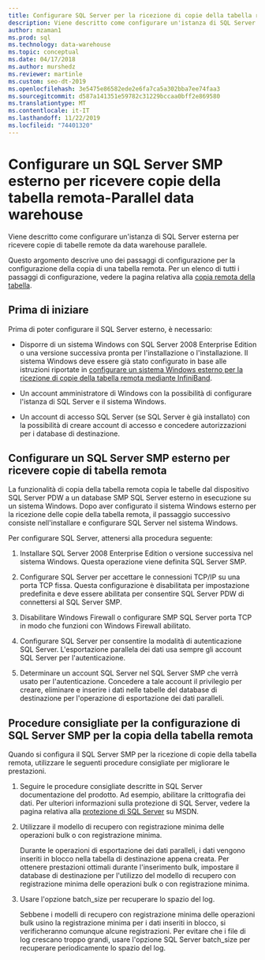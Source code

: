 ```yaml
---
title: Configurare SQL Server per la ricezione di copie della tabella remota
description: Viene descritto come configurare un'istanza di SQL Server SMP esterna per ricevere copie di tabelle remote da data warehouse parallele.
author: mzaman1
ms.prod: sql
ms.technology: data-warehouse
ms.topic: conceptual
ms.date: 04/17/2018
ms.author: murshedz
ms.reviewer: martinle
ms.custom: seo-dt-2019
ms.openlocfilehash: 3e5475e86582ede2e6fa7ca5a302bba7ee74faa3
ms.sourcegitcommit: d587a141351e59782c31229bccaa0bff2e869580
ms.translationtype: MT
ms.contentlocale: it-IT
ms.lasthandoff: 11/22/2019
ms.locfileid: "74401320"
---
```

# <a name="configure-an-external-smp-sql-server-to-receive-remote-table-copies---parallel-data-warehouse"></a>Configurare un SQL Server SMP esterno per ricevere copie della tabella remota-Parallel data warehouse
Viene descritto come configurare un'istanza di SQL Server esterna per ricevere copie di tabelle remote da data warehouse parallele.  

Questo argomento descrive uno dei passaggi di configurazione per la configurazione della copia di una tabella remota. Per un elenco di tutti i passaggi di configurazione, vedere la pagina relativa alla [copia remota della tabella](remote-table-copy.md).  
  
## <a name="before-you-begin"></a>Prima di iniziare  
Prima di poter configurare il SQL Server esterno, è necessario:  
  
-   Disporre di un sistema Windows con SQL Server 2008 Enterprise Edition o una versione successiva pronta per l'installazione o l'installazione. Il sistema Windows deve essere già stato configurato in base alle istruzioni riportate in [configurare un sistema Windows esterno per la ricezione di copie della tabella remota mediante InfiniBand](configure-an-external-windows-system-to-receive-remote-table-copies-using-infiniband.md).  
  
-   Un account amministratore di Windows con la possibilità di configurare l'istanza di SQL Server e il sistema Windows.  
  
-   Un account di accesso SQL Server (se SQL Server è già installato) con la possibilità di creare account di accesso e concedere autorizzazioni per i database di destinazione.  
  
## <a name="HowToSQLServer"></a>Configurare un SQL Server SMP esterno per ricevere copie di tabella remota  
La funzionalità di copia della tabella remota copia le tabelle dal dispositivo SQL Server PDW a un database SMP SQL Server esterno in esecuzione su un sistema Windows. Dopo aver configurato il sistema Windows esterno per la ricezione delle copie della tabella remota, il passaggio successivo consiste nell'installare e configurare SQL Server nel sistema Windows.  
  
Per configurare SQL Server, attenersi alla procedura seguente:  
  
1.  Installare SQL Server 2008 Enterprise Edition o versione successiva nel sistema Windows. Questa operazione viene definita SQL Server SMP.  
  
2.  Configurare SQL Server per accettare le connessioni TCP/IP su una porta TCP fissa. Questa configurazione è disabilitata per impostazione predefinita e deve essere abilitata per consentire SQL Server PDW di connettersi al SQL Server SMP.  
  
3.  Disabilitare Windows Firewall o configurare SMP SQL Server porta TCP in modo che funzioni con Windows Firewall abilitato.  
  
4.  Configurare SQL Server per consentire la modalità di autenticazione SQL Server. L'esportazione parallela dei dati usa sempre gli account SQL Server per l'autenticazione.  
  
5.  Determinare un account SQL Server nel SQL Server SMP che verrà usato per l'autenticazione. Concedere a tale account il privilegio per creare, eliminare e inserire i dati nelle tabelle del database di destinazione per l'operazione di esportazione dei dati paralleli.  
  
## <a name="BPSQLConfig"></a>Procedure consigliate per la configurazione di SQL Server SMP per la copia della tabella remota  
Quando si configura il SQL Server SMP per la ricezione di copie della tabella remota, utilizzare le seguenti procedure consigliate per migliorare le prestazioni.  
  
1.  Seguire le procedure consigliate descritte in SQL Server documentazione del prodotto. Ad esempio, abilitare la crittografia dei dati. Per ulteriori informazioni sulla protezione di SQL Server, vedere la pagina relativa alla [protezione di SQL Server](../relational-databases/security/securing-sql-server.md) su MSDN.  
  
2.  Utilizzare il modello di recupero con registrazione minima delle operazioni bulk o con registrazione minima.  
  
    Durante le operazioni di esportazione dei dati paralleli, i dati vengono inseriti in blocco nella tabella di destinazione appena creata. Per ottenere prestazioni ottimali durante l'inserimento bulk, impostare il database di destinazione per l'utilizzo del modello di recupero con registrazione minima delle operazioni bulk o con registrazione minima.  
  
3.  Usare l'opzione batch_size per recuperare lo spazio del log.  
  
    Sebbene i modelli di recupero con registrazione minima delle operazioni bulk usino la registrazione minima per i dati inseriti in blocco, si verificheranno comunque alcune registrazioni. Per evitare che i file di log crescano troppo grandi, usare l'opzione SQL Server batch_size per recuperare periodicamente lo spazio del log.  
  
<!-- MISSING LINKS 
## See Also  
[Common Metadata Query Examples &#40;SQL Server PDW&#41;](../sqlpdw/common-metadata-query-examples-sql-server-pdw.md)  
-->
  
